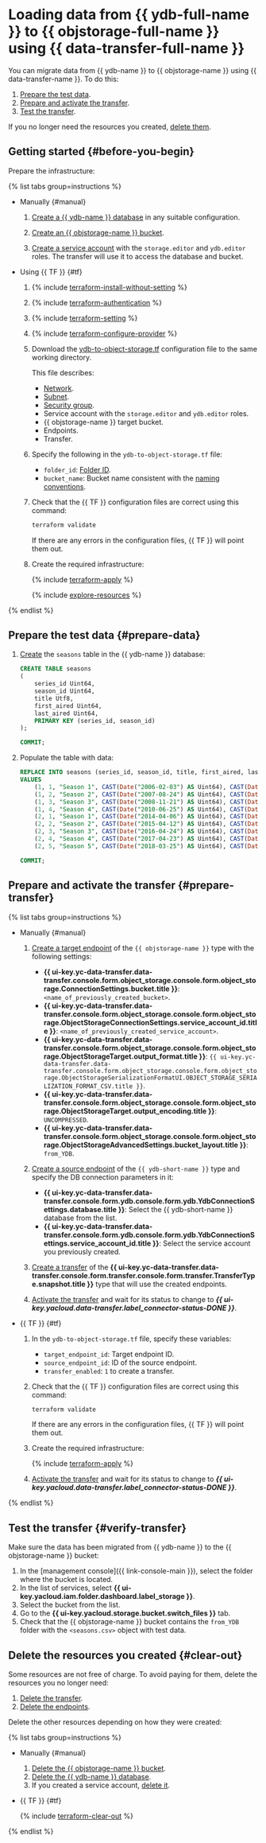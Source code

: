 # Loading data from {{ ydb-full-name }} to {{ objstorage-full-name }} using {{ data-transfer-full-name }}


You can migrate data from {{ ydb-name }} to {{ objstorage-name }} using {{ data-transfer-name }}. To do this:

1. [Prepare the test data](#prepare-data).
1. [Prepare and activate the transfer](#prepare-transfer).
1. [Test the transfer](#verify-transfer).

If you no longer need the resources you created, [delete them](#clear-out).

## Getting started {#before-you-begin}


Prepare the infrastructure:

{% list tabs group=instructions %}

- Manually {#manual}

    1. [Create a {{ ydb-name }} database](../../../ydb/operations/manage-databases.md) in any suitable configuration.

    1. [Create an {{ objstorage-name }} bucket](../../../storage/operations/buckets/create.md).

    1. [Create a service account](../../../iam/operations/sa/create.md#create-sa) with the `storage.editor` and `ydb.editor` roles. The transfer will use it to access the database and bucket.

- Using {{ TF }} {#tf}

    1. {% include [terraform-install-without-setting](../../../_includes/mdb/terraform/install-without-setting.md) %}
    1. {% include [terraform-authentication](../../../_includes/mdb/terraform/authentication.md) %}
    1. {% include [terraform-setting](../../../_includes/mdb/terraform/setting.md) %}
    1. {% include [terraform-configure-provider](../../../_includes/mdb/terraform/configure-provider.md) %}

    1. Download the [ydb-to-object-storage.tf](https://github.com/yandex-cloud-examples/yc-data-transfer-from-ydb-to-object-storage/blob/main/ydb-to-object-storage.tf) configuration file to the same working directory.

        This file describes:

        * [Network](../../../vpc/concepts/network.md#network).
        * [Subnet](../../../vpc/concepts/network.md#subnet).
        * [Security group](../../../vpc/concepts/security-groups.md).
        * Service account with the `storage.editor` and `ydb.editor` roles.
        * {{ objstorage-name }} target bucket.
        * Endpoints.
        * Transfer.

    1. Specify the following in the `ydb-to-object-storage.tf` file:
        * `folder_id`: [Folder ID](../../../resource-manager/operations/folder/get-id.md).
        * `bucket_name`: Bucket name consistent with the [naming conventions](../../../storage/concepts/bucket.md#naming).

    1. Check that the {{ TF }} configuration files are correct using this command:

        ```bash
        terraform validate
        ```

        If there are any errors in the configuration files, {{ TF }} will point them out.

    1. Create the required infrastructure:

        {% include [terraform-apply](../../../_includes/mdb/terraform/apply.md) %}

        {% include [explore-resources](../../../_includes/mdb/terraform/explore-resources.md) %}

{% endlist %}

## Prepare the test data {#prepare-data}

1. [Create](../../../ydb/operations/crud.md/#web-sql) the `seasons` table in the {{ ydb-name }} database:

    ```sql
    CREATE TABLE seasons
    (
        series_id Uint64,
        season_id Uint64,
        title Utf8,
        first_aired Uint64,
        last_aired Uint64,
        PRIMARY KEY (series_id, season_id)
    );

    COMMIT;
     ```
1. Populate the table with data:

    ```sql
    REPLACE INTO seasons (series_id, season_id, title, first_aired, last_aired)
    VALUES
        (1, 1, "Season 1", CAST(Date("2006-02-03") AS Uint64), CAST(Date("2006-03-03") AS Uint64)),
        (1, 2, "Season 2", CAST(Date("2007-08-24") AS Uint64), CAST(Date("2007-09-28") AS Uint64)),
        (1, 3, "Season 3", CAST(Date("2008-11-21") AS Uint64), CAST(Date("2008-12-26") AS Uint64)),
        (1, 4, "Season 4", CAST(Date("2010-06-25") AS Uint64), CAST(Date("2010-07-30") AS Uint64)),
        (2, 1, "Season 1", CAST(Date("2014-04-06") AS Uint64), CAST(Date("2014-06-01") AS Uint64)),
        (2, 2, "Season 2", CAST(Date("2015-04-12") AS Uint64), CAST(Date("2015-06-14") AS Uint64)),
        (2, 3, "Season 3", CAST(Date("2016-04-24") AS Uint64), CAST(Date("2016-06-26") AS Uint64)),
        (2, 4, "Season 4", CAST(Date("2017-04-23") AS Uint64), CAST(Date("2017-06-25") AS Uint64)),
        (2, 5, "Season 5", CAST(Date("2018-03-25") AS Uint64), CAST(Date("2018-05-13") AS Uint64));

    COMMIT;
    ```

## Prepare and activate the transfer {#prepare-transfer}

{% list tabs group=instructions %}

- Manually {#manual}

    1. [Create a target endpoint](../../../data-transfer/operations/endpoint/target/object-storage.md) of the `{{ objstorage-name }}` type with the following settings:

        * **{{ ui-key.yc-data-transfer.data-transfer.console.form.object_storage.console.form.object_storage.ConnectionSettings.bucket.title }}**: `<name_of_previously_created_bucket>`.
        * **{{ ui-key.yc-data-transfer.data-transfer.console.form.object_storage.console.form.object_storage.ObjectStorageConnectionSettings.service_account_id.title }}**: `<name_of_previously_created_service_account>`.
        * **{{ ui-key.yc-data-transfer.data-transfer.console.form.object_storage.console.form.object_storage.ObjectStorageTarget.output_format.title }}**: `{{ ui-key.yc-data-transfer.data-transfer.console.form.object_storage.console.form.object_storage.ObjectStorageSerializationFormatUI.OBJECT_STORAGE_SERIALIZATION_FORMAT_CSV.title }}`.
        * **{{ ui-key.yc-data-transfer.data-transfer.console.form.object_storage.console.form.object_storage.ObjectStorageTarget.output_encoding.title }}**: `UNCOMPRESSED`.
        * **{{ ui-key.yc-data-transfer.data-transfer.console.form.object_storage.console.form.object_storage.ObjectStorageAdvancedSettings.bucket_layout.title }}**: `from_YDB`.

    1. [Create a source endpoint](../../../data-transfer/operations/endpoint/source/ydb.md) of the `{{ ydb-short-name }}` type and specify the DB connection parameters in it:

        * **{{ ui-key.yc-data-transfer.data-transfer.console.form.ydb.console.form.ydb.YdbConnectionSettings.database.title }}**: Select the {{ ydb-short-name }} database from the list.
        * **{{ ui-key.yc-data-transfer.data-transfer.console.form.ydb.console.form.ydb.YdbConnectionSettings.service_account_id.title }}**: Select the service account you previously created.

    1. [Create a transfer](../../../data-transfer/operations/transfer.md#create) of the **{{ ui-key.yc-data-transfer.data-transfer.console.form.transfer.console.form.transfer.TransferType.snapshot.title }}** type that will use the created endpoints.

    1. [Activate the transfer](../../../data-transfer/operations/transfer.md#activate) and wait for its status to change to **_{{ ui-key.yacloud.data-transfer.label_connector-status-DONE }}_**.

- {{ TF }} {#tf}

    1. In the `ydb-to-object-storage.tf` file, specify these variables:

        * `target_endpoint_id`: Target endpoint ID.
        * `source_endpoint_id`: ID of the source endpoint.
        * `transfer_enabled`: `1` to create a transfer.

    1. Check that the {{ TF }} configuration files are correct using this command:

        ```bash
        terraform validate
        ```

        If there are any errors in the configuration files, {{ TF }} will point them out.

    1. Create the required infrastructure:

        {% include [terraform-apply](../../../_includes/mdb/terraform/apply.md) %}

    1. [Activate the transfer](../../../data-transfer/operations/transfer.md#activate) and wait for its status to change to **_{{ ui-key.yacloud.data-transfer.label_connector-status-DONE }}_**.

{% endlist %}

## Test the transfer {#verify-transfer}

Make sure the data has been migrated from {{ ydb-name }} to the {{ objstorage-name }} bucket:

1. In the [management console]({{ link-console-main }}), select the folder where the bucket is located.
1. In the list of services, select **{{ ui-key.yacloud.iam.folder.dashboard.label_storage }}**.
1. Select the bucket from the list.
1. Go to the **{{ ui-key.yacloud.storage.bucket.switch_files }}** tab.
1. Check that the {{ objstorage-name }} bucket contains the `from_YDB` folder with the `<seasons.csv>` object with test data.

## Delete the resources you created {#clear-out}

Some resources are not free of charge. To avoid paying for them, delete the resources you no longer need:

1. [Delete the transfer](../../../data-transfer/operations/transfer.md#delete).
1. [Delete the endpoints](../../../data-transfer/operations/endpoint/index.md#delete).

Delete the other resources depending on how they were created:

{% list tabs group=instructions %}

- Manually {#manual}

    1. [Delete the {{ objstorage-name }} bucket](../../../storage/operations/buckets/delete.md).
    1. [Delete the {{ ydb-name }} database](../../../ydb/operations/manage-databases.md/#delete-db).
    1. If you created a service account, [delete it](../../../iam/operations/sa/delete.md).

- {{ TF }} {#tf}

    {% include [terraform-clear-out](../../../_includes/mdb/terraform/clear-out.md) %}

{% endlist %}